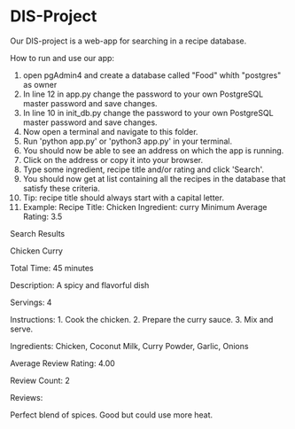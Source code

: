 # DIS-Project

Our DIS-project is a web-app for searching in a recipe database. 

How to run and use our app:
1. open pgAdmin4 and create a database called "Food" whíth "postgres" as owner
2. In line 12 in app.py change the password to your own PostgreSQL master password and save changes.
3. In line 10 in init_db.py change the password to your own PostgreSQL master password and save changes.
4. Now open a terminal and navigate to this folder.
5. Run 'python app.py' or 'python3 app.py' in your terminal. 
6. You should now be able to see an address on which the app is running.
7. Click on the address or copy it into your browser. 
8. Type some ingredient, recipe title and/or rating and click 'Search'.
9. You should now get at list containing all the recipes in the database that satisfy these criteria.
10. Tip: recipe title should always start with a capital letter.
11. Example: 
        Recipe Title: Chicken 
        Ingredient: curry
        Minimum Average Rating: 3.5

Search Results

Chicken Curry

Total Time: 45 minutes

Description: A spicy and flavorful dish

Servings: 4

Instructions: 1. Cook the chicken. 2. Prepare the curry sauce. 3. Mix and serve.

Ingredients: Chicken, Coconut Milk, Curry Powder, Garlic, Onions

Average Review Rating: 4.00

Review Count: 2

Reviews:

Perfect blend of spices.
Good but could use more heat.
